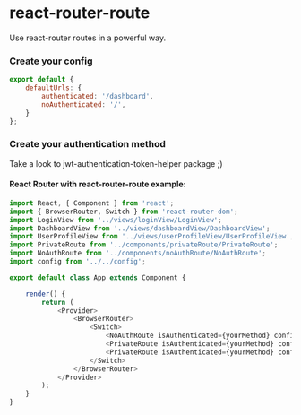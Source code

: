 # react-router-route

Use react-router routes in a powerful way.

### Create your config
```js
export default {
    defaultUrls: {
        authenticated: '/dashboard',
        noAuthenticated: '/',
    }
};
```

### Create your authentication method
Take a look to jwt-authentication-token-helper package ;)

#### React Router with react-router-route example:
```js
import React, { Component } from 'react';
import { BrowserRouter, Switch } from 'react-router-dom';
import LoginView from '../views/loginView/LoginView';
import DashboardView from '../views/dashboardView/DashboardView';
import UserProfileView from '../views/userProfileView/UserProfileView';
import PrivateRoute from '../components/privateRoute/PrivateRoute';
import NoAuthRoute from '../components/noAuthRoute/NoAuthRoute';
import config from '../../config';

export default class App extends Component {

    render() {
        return (
            <Provider>
                <BrowserRouter>
                    <Switch>
                        <NoAuthRoute isAuthenticated={yourMethod} config={config} exact name="login" path="/" component={LoginView} />
                        <PrivateRoute isAuthenticated={yourMethod} config={config} exact path="/dashboard" component={DashboardView} />
                        <PrivateRoute isAuthenticated={yourMethod} config={config} exact path="/user" component={UserProfileView} />
                    </Switch>
                </BrowserRouter>
            </Provider>
        );
    }
}

```
